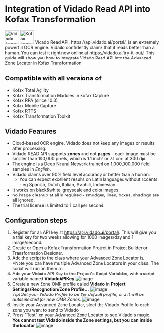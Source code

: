 # Integration of Vidado Read API into Kofax Transformation
<img src="https://vidado.ai/wp-content/themes/vidado/images/Vidado-logo-blue.png" alt="Vidado Logo" height="45">
<img src="https://www.kofax.com/-/media/Images/Global/Header/logo_header.svg" alt="Kofax Logo" height="45">
Vidado Read API, https://api.vidado.ai/portal/, is an extremely powerful OCR engine. Vidado confidently claims that it reads better than a human. You can test it right now online at https://vidado.ai/try-it-out/!  
This guide will show you how to integrate Vidado Read API into the Advanzed Zone Locator in Kofax Transformation.  

## Compatible with all versions of
* Kofax Total Agility
* Kofax Transformation Modules in Kofax Capture
* Kofax RPA (since 10.3)
* Kofax Mobile Capture
* Kofax RTTS
* Kofax Transformation Toolkit

## Vidado Features
* Cloud-based OCR engine. Vidado does not keep any images or results after processing.
* Vidado READ API supports **zones** and not **pages** - each image must be smaller than 100,000 pixels, which is 1.1 inch² or 7.1 cm² at 300 dpi.
* The engine is a Deep Neural Network trained on 1,000,000,000 field samples in *English*.
* Vidado claims over 90% field level accuracy or better than a human.
  * You can expect excellent results on Latin languages without accents - eg Spanish, Dutch, Italian, Swahili, Indonesian.
* It works on black&white, greyscale and color images.
* no image cleanup at all is required - smudges, lines, boxes, shadings are all ignored.
* The trial license is limited to 1 call per second.

## Configuration steps
1. Register for an API key at https://api.vidado.ai/portal/. This will give you a trial key for two weeks allowing for 1000 images/day and 1 image/second.
1. Create or Open a Kofax Transformation Project in Project Builder or Transformation Designer.
1. Add the [script](Vidado.vb) to the class where your Advanced Zone Locator is.  
*Note you can have multiple Advanced Zone Locators in your class. The script will run on them all.
1. Add your Vidado API Key to the Project's Script Variables, with a script variable named **VidadoAPIKey**
![image](https://user-images.githubusercontent.com/47416964/74356916-695cc080-4dbf-11ea-8aa6-f6107b48e121.png)
1. Create a new Zone OMR profile called **Vidado** in **Project Settings/Recognotion/Zone Profile...**
![image](https://user-images.githubusercontent.com/47416964/74357087-a88b1180-4dbf-11ea-96a9-60c026313646.png)  
*Tip! Set your Vidado Profile to be the default profile, and it will be autoselected for new OMR Zones.*
![image](https://user-images.githubusercontent.com/47416964/74358438-b6da2d00-4dc1-11ea-9890-81b4dd8f3576.png)
1. Inside your Advanced Zone Locator, slect the Vidado Profile fo each zone you want to send to Vidado
1. Press "Test" on your Advanced Zone Locator to see Vidado's magic. **You cannot test Vidado inside the Zone settings, but you can inside the locator**
![image](https://user-images.githubusercontent.com/47416964/74366173-c8c2cc80-4dcf-11ea-8f76-fd73810e1b00.png)

